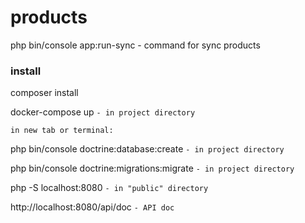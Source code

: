 # products

php bin/console app:run-sync - command for sync products
 
### install 
composer install

docker-compose up `- in project directory`

`in new tab or terminal: `

php bin/console doctrine:database:create `- in project directory`

php bin/console doctrine:migrations:migrate `- in project directory`

php -S localhost:8080  `- in "public" directory`

http://localhost:8080/api/doc  `- API doc`
